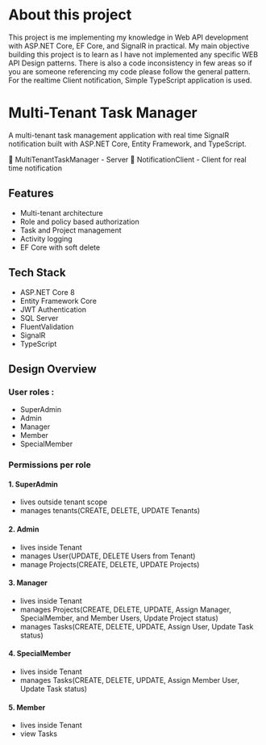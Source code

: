 # About this project

This project is me implementing my knowledge in Web API development with ASP.NET Core, EF Core, and SignalR in practical. My main objective building this project is to learn as I have not implemented any specific WEB API Design patterns. There is also a code inconsistency in few areas so if you are someone referencing my code please follow the general pattern.
For the realtime Client notification, Simple TypeScript application is used.


# Multi-Tenant Task Manager

A multi-tenant task management application with real time SignalR notification built with ASP.NET Core, Entity Framework, and TypeScript. 

📁 MultiTenantTaskManager - Server
📁 NotificationClient - Client for real time notification

## Features

- Multi-tenant architecture
- Role and policy based authorization
- Task and Project management
- Activity logging
- EF Core with soft delete


 ## Tech Stack
 
- ASP.NET Core 8
- Entity Framework Core
- JWT Authentication
- SQL Server
- FluentValidation
- SignalR
- TypeScript 


## Design Overview 

### User roles :
- SuperAdmin
- Admin
- Manager
- Member
- SpecialMember
  
### Permissions per role
#### 1. SuperAdmin
- lives outside tenant scope
- manages tenants(CREATE, DELETE, UPDATE Tenants)

#### 2. Admin
- lives inside Tenant
- manages User(UPDATE, DELETE Users from Tenant)
- manage Projects(CREATE, DELETE, UPDATE Projects)

#### 3. Manager
- lives inside Tenant
- manages Projects(CREATE, DELETE, UPDATE, Assign Manager, SpecialMember, and Member Users, Update Project status)
- manages Tasks(CREATE, DELETE, UPDATE, Assign User, Update Task status)

#### 4. SpecialMember
- lives inside Tenant
- manages Tasks(CREATE, DELETE, UPDATE, Assign Member User, Update Task status)

#### 5. Member
- lives inside Tenant
- view Tasks
